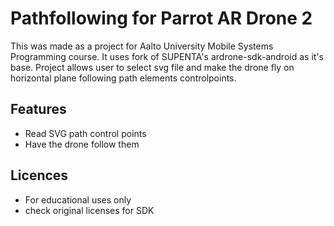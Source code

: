 # Pathfollowing for Parrot AR Drone 2
This was made as a project for Aalto University Mobile Systems Programming course.
It uses fork of SUPENTA's ardrone-sdk-android as it's base.
Project allows user to select svg file and make the drone fly on horizontal plane following path elements controlpoints.

## Features
* Read SVG path control points
* Have the drone follow them

## Licences
* For educational uses only
* check original licenses for SDK

